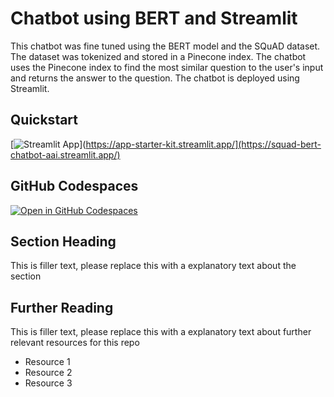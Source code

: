 # Chatbot using BERT and Streamlit

<!-- Description of the app ... -->

This chatbot was fine tuned using the BERT model and the SQuAD dataset. The dataset was tokenized and stored in a Pinecone index. The chatbot uses the Pinecone index to find the most similar question to the user's input and returns the answer to the question. The chatbot is deployed using Streamlit.

## Quickstart

[![Streamlit App](https://static.streamlit.io/badges/streamlit_badge_black_white.svg)](https://app-starter-kit.streamlit.app/](https://squad-bert-chatbot-aai.streamlit.app/)

## GitHub Codespaces

[![Open in GitHub Codespaces](https://github.com/codespaces/badge.svg)](https://codespaces.new/streamlit/app-starter-kit?quickstart=1)

## Section Heading

This is filler text, please replace this with a explanatory text about the section

## Further Reading

This is filler text, please replace this with a explanatory text about further relevant resources for this repo

- Resource 1
- Resource 2
- Resource 3
